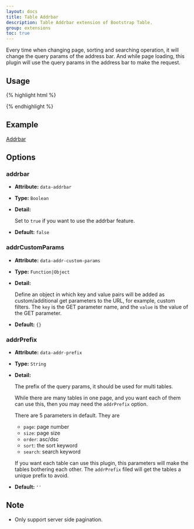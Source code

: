 ```yaml
---
layout: docs
title: Table Addrbar
description: Table Addrbar extension of Bootstrap Table.
group: extensions
toc: true
---
```


Every time when changing page, sorting and searching operation, it will change the query params of the address bar. And while page loading, this plugin will use the query params in the address bar to make the request.

## Usage

{% highlight html %}
<script src="extensions/addrbar/bootstrap-table-addrbar.js"></script>
{% endhighlight %}

## Example

[Addrbar](https://examples.bootstrap-table.com/#extensions/addrbar.html)

## Options

### addrbar

- **Attribute:** `data-addrbar`

- **Type:** `Boolean`

- **Detail:**

  Set to `true` if you want to use the addrbar feature.

- **Default:** `false`

### addrCustomParams

- **Attribute:** `data-addr-custom-params`

- **Type:** `Function|Object`

- **Detail:**

  Define an object in which key and value pairs will be added as custom/additional get parameters to the URL, for example, custom filters.
  The `key` is the GET parameter name, and the `value` is the value of the GET parameter.

- **Default:** `{}`


### addrPrefix

- **Attribute:** `data-addr-prefix`

- **Type:** `String`

- **Detail:**

  The prefix of the query params, it should be used for multi tables.

  While there are many tables in one page, and you want each of them can use this, then you may need the `addrPrefix` option.

  There are 5 parameters in default. They are

  * `page`: page number
  * `size`: page size
  * `order`: asc/dsc
  * `sort`: the sort keyword
  * `search`: search keyword

  If you want each table can use this plugin, this parameters will make the tables bothering each other. The `addrPrefix` filed will get the tables a unique prefix to avoid.

- **Default:** `''`

## Note

* Only support server side pagination.
